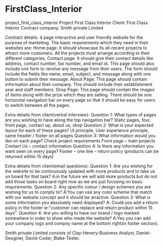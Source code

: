 # FirstClass_Interior
project_first_class_interior
Project First Class Interior
Client: First Class Interior
Contract company: Smith private Limited

Contract details: 4 page interactive and user friendly website for the purpose of marketing. The basic requirements which they need in their websites are: Home page: It should showcase its all-recent projects to attract more customers. All the projects must arrange according to their different categories. Contact page: It should give their contact details like address, contact number, fax number, and email id. This page should also include one form to receive any message from their users. The form should include the fields like name, email, subject, and message along with one button to submit their message. About Page: This page should contain information about their company. This should include their establishment year and staff members. Shop Page: This page should contain the images of items along with the prize which they are selling. There should be one horizontal navigation bar on every page so that it should be easy for users to switch between all the pages.

Extra details from client(verbal interview):
Question 1: What types of pages are you wishing to have along the top navigation bar? Static pages, four, front page, contact up, about us, shop Question 2: What is your expected layout for each of these pages? UI principle, User experience principle, same header / footer on all pages Question 3: What information would you like on each page? Check project requirements Front page – main projects Contact Us – contact information Question 4: Is there any information you want seen on every page? Footer – one line – return policy (products can be returned within 15 days)

Extra details from client(email questions):
Question 1: Are you wishing for the website to be continuously updated with more products and to take us on board for that task? A:in the future we will add more products but do not add those tasks on board right now as we are just focusing on basic requirements. Question 2: Any specific colour / design schemes you are wishing for us to comply to? A:You can use any color scheme that match with our website concept and it should be atractive. Question 3: What is some information you absolutely need displayed? A: Could you add a return policy in the footer ie:"customer can replace and return product within 15 days". Question 4: Are you willing to have our brand / logo marked somewhere in order to show who made the website? A:Yes you can add your company logo and compny name at the bottom right(in footer section).


Smith private Limited consists of Clay-Henery-Business Analyst, Daniel-Desginer, David-Coder, Blake-Tester.
